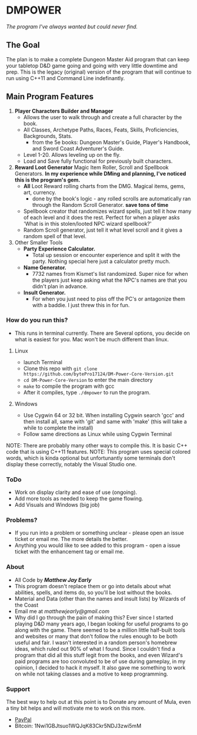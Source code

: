 # DMPOWER

_The program I've always wanted but could never find._

## The Goal

The plan is to make a complete Dungeon Master Aid program that can keep your tabletop D&D game going and going with very little downtime and prep.
This is the legacy (original) version of the program that will continue to run using C++11 and Command Line indefinantly.

## Main Program Features

1. **Player Characters Builder and Manager**
    * Allows the user to walk through and create a full character by the book.
    * All Classes, Archetype Paths, Races, Feats, Skills, Proficiencies, Backgrounds, Stats.
        * from the 5e books: Dungeon Master's Guide, Player's Handbook, and Sword Coast Adventurer's Guide.
    * Level 1-20. Allows leveling up on the fly.
    * Load and Save fully functional for previously built characters.
2. **Reward Loot Generator** Magic Item Roller, Scroll and Spellbook Generators. **In my experience while DMing and planning, I've noticed this is the program's gem.**
    * **All** Loot Reward rolling charts from the DMG. Magical items, gems, art, currency.
        * done by the book's logic - any rolled scrolls are automatically ran through the Random Scroll Generator. **save tons of time**
    * Spellbook creator that randomizes wizard spells, just tell it how many of each level and it does the rest. Perfect for when a player asks 'What is in this stolen/looted NPC wizard spellbook?'
    * Random Scroll generator, just tell it what level scroll and it gives a random spell of that level.
3. Other Smaller Tools
    * **Party Experience Calculator.**
	   * Total up session or encounter experience and split it with the party. Nothing special here just a calculator pretty much.
    * **Name Generator.**
        * 7732 names from Kismet's list randomized. Super nice for when the players just keep asking what the NPC's names are that you didn't plan in advance.
    * **Insult Generator.**
	   * For when you just need to piss off the PC's or antagonize them with a baddie. I just threw this in for fun.

### How do you run this?

* This runs in terminal currently. There are Several options, you decide on what is easiest for you. Mac won't be much different than linux.

1. Linux
    * launch Terminal
    * Clone this repo with ```git clone https://github.com/bytePro17124/DM-Power-Core-Version.git```
    * ```cd DM-Power-Core-Version``` to enter the main directory
    * ```make```  to compile the program with gcc
    * After it compiles, type ```./dmpower``` to run the program.

2. Windows
    * Use Cygwin 64 or 32 bit. When installing Cygwin search 'gcc' and then install all, same with 'git' and same with 'make'  (this will take a while to complete the install)
    * Follow same directions as Linux while using Cygwin Terminal

NOTE: There are probably many other ways to compile this. It is basic C++ code that is using C++11 features.
NOTE: This program uses special colored words, which is kinda optional but unfortunantly some terminals don't display these correctly, notably the Visual Studio one.

### ToDo

* Work on display clarity and ease of use (ongoing).
* Add more tools as needed to keep the game flowing.
* Add Visuals and Windows (big job)

### Problems?

* If you run into a problem or something unclear - please open an issue ticket or email me. The more details the better.
* Anything you would like to see added to this program - open a issue ticket with the enhancement tag or email me.

### About

* All Code by **_Matthew Jay Early_**
* This program doesn't replace them or go into details about what abilities, spells, and items do, so you'll be lost without the books.
* Material and Data (other than the names and insult lists) by Wizards of the Coast
* Email me at _matthewjearly@gmail.com_
* Why did I go through the pain of making this? Ever since I started playing D&D many years ago, I began looking for useful programs to go along with the game. There seemed to be a million little half-built tools and websites or many that don't follow the rules enough to be both useful and fair. I wasn't interested in a random person's homebrew ideas, which ruled out 90% of what I found. Since I couldn't find a program that did all this stuff legit from the books, and even Wizard's paid programs are too convoluted to be of use during gameplay, in my opinion, I decided to hack it myself. It also gave me something to work on while not taking classes and a motive to keep programming.

### Support

The best way to  help out at this point is to Donate any amount of Mula, even a tiny bit helps and will motivate me to work on this more.
* [PayPal](https://www.paypal.me/mattearly/)
* Bitcoin: 1Nwi1GBJtsuo1WQJqK83Ckr5NDJ3zwi5mM
